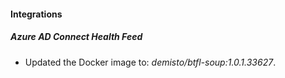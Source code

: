 #### Integrations
##### Azure AD Connect Health Feed
- Updated the Docker image to: *demisto/btfl-soup:1.0.1.33627*.
